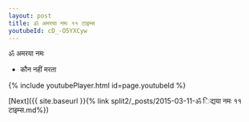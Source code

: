 ```yaml
---
layout: post
title: ॐ अमरया नमः ११ टाइम्स
youtubeId: cD_-O5YXCyw
---
```

 
 
 ॐ अमरया नमः  
 
 -  कौन नहीं मरता 
 
  
 
  
 
 
 
 
 
 


{% include youtubePlayer.html id=page.youtubeId %}
 
[Next]({{ site.baseurl }}{% link  split2/_posts/2015-03-11-ॐ िद्यया नमः ११ टाइम्स.md%})
 
